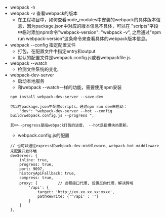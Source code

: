 * webpack -h
* webpack -v 查看webpack的版本
    * 在工程项目中，如何查看node_modules中安装的webpack的具体版本信息，因为package.json中对应的版本信息不具体，可以在 "scripts"字段中临时添加npm命令"webpack-version": "webpack -v", 之后通过"npm run webpack-version"这条命令来查看具体的webpack版本信息。
* webpack --config 指定配置文件  
    * 打包，在配置文件中指定entry和output
    * 默认的配置文件是webpack.config.js或者webpackfile.js
* webpack --watch
    * 检测文件系统的变化
* webpack-dev-server
    * 启动本地服务
    * 和webpack --watch一样的功能，需要使用npm安装
    ```
    npm install webpack-dev-server --save-dev

    可以在package.json中配置scripts，通过npm run dev来启动：
        "dev": "webpack-dev-server --hot --config build/webpack.config.js --progress ",
        
    其中--progress是指webpack打包的进度， --hot是指模块热更新。
    ```
    * webpack.config.js的配置
    ```
    // 也可以通过express和webpack-dev-middleware、webpack-hot-middleware来配置开发环境
    devServer: {
        inline: true,
        progress: true,
        port: 9097,
        historyApiFallback: true,
        compress: true, 
        proxy: {         // 远程接口代理, 设置反向代理，解决跨域
            '/api': {
                target: 'http://xx.xx.xx.xx:xxxx',
                pathRewrite: {'^/api' : ''}
            }
        }
    },
    ```

